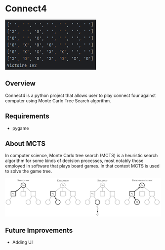 # Connect4

![connect4 endgame](images/Capture.PNG)

## Overview
Connect4 is a python project that allows user to play connect four against computer using Monte Carlo Tree Search algorithm.

## Requirements

- pygame

## About MCTS
In computer science, Monte Carlo tree search (MCTS) is a heuristic search algorithm for some kinds of decision processes, most notably those employed in software that plays board games. In that context MCTS is used to solve the game tree. 

![MCTS algorithm](images/mcts.png)


## Future Improvements
- Adding UI 
